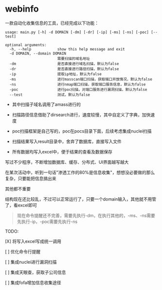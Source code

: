 # webinfo

一款自动化收集信息的工具，已经完成以下功能：
```
usage: main.py [-h] -d DOMAIN [-dm] [-dr] [-ip] [-ms] [-ns] [-poc] [--test]

optional arguments:
  -h, --help            show this help message and exit
  -d DOMAIN, --domain DOMAIN
                        需要扫描的域名地址
  -dm                   是否直接进行域名扫描，默认为false
  -dr                   是否直接进行路径扫描，默认为false
  -ip                   提取ip地址，默认为false
  -ms                   进行masscan端口扫描，获取端口开放情况，默认为false
  -ns                   进行nmap端口扫描，获取端口服务信息，默认为false
  -poc                  进行poc扫描，对端口服务进行漏洞扫描，默认为false
  --test                测试，默认为false
```

- 其中扫描子域名调用了amass进行的
- 扫描路径信息借助了dirsearch进行，速度较慢，其中自定义了字典，加快速度
- poc扫描框架是自己写的，poc在pocs目录下面，后续考虑集成nuclei扫描

- 扫描结果写入result目录中，舍弃了数据库，直接写入文件
- 所有数据均写入excel中，便于结果的查看及数据保存

写过不少程序，不断增加数据库、缓存、分布式、UI界面越写越大

在某次活动中，听到一句话"渗透工作的80%是信息收集"，想想没必要做的那么复杂，只要能把信息搞出来

其他都不重要

结构现在还比较乱，不过可以正常运行了，只要一个domain输入，其他就不用管了，看excel即可

> 现在命令提醒还不完善，需要先执行-dm，在执行其他的，-ms、-ns需要先执行-ip，-poc需要先执行-ns

TODO:

[X] 将写入excel写成统一调用

[ ] 优化命令行提醒

[ ] 集成nuclei进行漏洞扫描

[ ] 集成天眼查，获取子公司信息

[ ] 集成fofa增加信息收集途径





